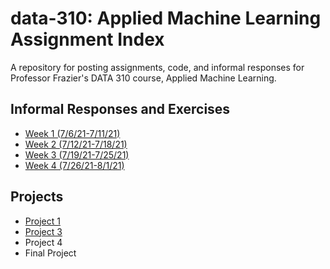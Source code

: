 # data-310: Applied Machine Learning Assignment Index
A repository for posting assignments, code, and informal responses for Professor Frazier's DATA 310 course, Applied Machine Learning.

## Informal Responses and Exercises
- [Week 1 (7/6/21-7/11/21)](week1.md)
- [Week 2 (7/12/21-7/18/21)](week2.md)
- [Week 3 (7/19/21-7/25/21)](week3.md)
- [Week 4 (7/26/21-8/1/21)](week4.md)

## Projects
- [Project 1](project1.md)
- [Project 3](project3.md)
- Project 4
- Final Project
